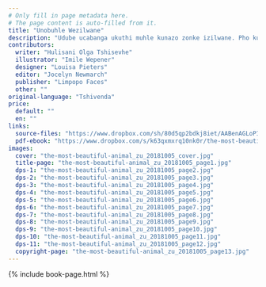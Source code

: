 ```yaml
---
# Only fill in page metadata here.
# The page content is auto-filled from it.
title: "Unobuhle Wezilwane"
description: "Udube ucabanga ukuthi muhle kunazo zonke izilwane. Pho kuzokwenzekani uma unwabu selungenela umncintiswano Wonobuhle Bezilwane?"
contributors:
  writer: "Hulisani Olga Tshisevhe"
  illustrator: "Imile Wepener"
  designer: "Louisa Pieters"
  editor: "Jocelyn Newmarch"
  publisher: "Limpopo Faces"
  other: ""
original-language: "Tshivenda"
price:
  default: ""
  en: ""
links:
  source-files: "https://www.dropbox.com/sh/80d5qp2bdkj8iet/AABenAGLoPIxg30yjiSdzSvma?dl=0"
  pdf-ebook: "https://www.dropbox.com/s/k63qxmxrq10nk0r/the-most-beautiful-animal_zu_20181005.pdf?dl=0"
images:
  cover: "the-most-beautiful-animal_zu_20181005_cover.jpg"
  title-page: "the-most-beautiful-animal_zu_20181005_page1.jpg"
  dps-1: "the-most-beautiful-animal_zu_20181005_page2.jpg"
  dps-2: "the-most-beautiful-animal_zu_20181005_page3.jpg"
  dps-3: "the-most-beautiful-animal_zu_20181005_page4.jpg"
  dps-4: "the-most-beautiful-animal_zu_20181005_page5.jpg"
  dps-5: "the-most-beautiful-animal_zu_20181005_page6.jpg"
  dps-6: "the-most-beautiful-animal_zu_20181005_page7.jpg"
  dps-7: "the-most-beautiful-animal_zu_20181005_page8.jpg"
  dps-8: "the-most-beautiful-animal_zu_20181005_page9.jpg"
  dps-9: "the-most-beautiful-animal_zu_20181005_page10.jpg"
  dps-10: "the-most-beautiful-animal_zu_20181005_page11.jpg"
  dps-11: "the-most-beautiful-animal_zu_20181005_page12.jpg"
  copyright-page: "the-most-beautiful-animal_zu_20181005_page13.jpg"
---
```


{% include book-page.html %}




